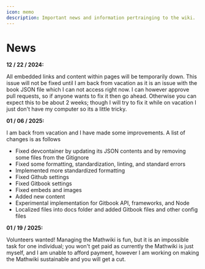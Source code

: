 ```yaml
---
icon: memo
description: Important news and information pertrainging to the wiki.
---
```


# News

**12 / 22 / 2024:**

All embedded links and content within pages will be temporarily down. This issue will not be fixed until I am back from vacation as it is an issue with the book JSON file which I can not access right now. I can however approve pull requests, so if anyone wants to fix it then go ahead. Otherwise you can expect this to be about 2 weeks; though I will try to fix it while on vacation I just don't have my computer so its a little tricky.

**01 / 06 / 2025:**

I am back from vacation and I have made some improvements. A list of changes is as follows

* Fixed devcontainer by updating its JSON contents and by removing some files from the Gitignore
* Fixed some formatting, standardization, linting, and standard errors
* Implemented more standardized formatting
* Fixed Github settings
* Fixed Gitbook settings
* Fixed embeds and images
* Added new content
* Experimental implementation for Gitbook API, frameworks, and Node
* Localized files into docs folder and added Gitbook files and other config files&#x20;

**01 / 19 / 2025:**&#x20;

Volunteers wanted! Managing the Mathwiki is fun, but it is an impossible task for one individual; you won't get paid as currently the Mathwiki is just myself, and I am unable to afford payment, however I am working on making the Mathwiki sustainable and you will get a cut.
